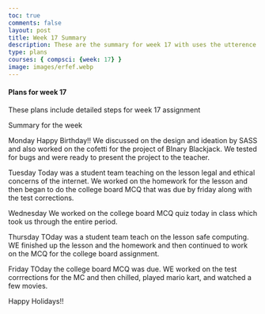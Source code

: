 ```yaml
---
toc: true
comments: false
layout: post
title: Week 17 Summary
description: These are the summary for week 17 with uses the utterence bot
type: plans
courses: { compsci: {week: 17} }
image: images/erfef.webp
---
```



#### Plans for week 17
These plans include detailed steps for week 17 assignment

Summary for the week

Monday
Happy Birthday!!
We discussed on the design and ideation by SASS and also worked on the cofetti for the project of BInary Blackjack. We tested for bugs and were ready to present the project to the teacher.

Tuesday
Today was a student team teaching on the lesson legal and ethical concerns of the internet. We worked on the homework for the lesson and then began to do the college board MCQ that was due by friday along with the test corrections.

Wednesday
We worked on the college board MCQ quiz today in class which took us through the entire period.

Thursday
TOday was a student team teach on the lesson safe computing. WE finished up the lesson and the homework and then continued to work on the MCQ for the college board assignment.

Friday
TOday the college board MCQ was due. WE worked on the test corrrections for the MC and then chilled, played mario kart, and watched a few movies.

Happy Holidays!!


